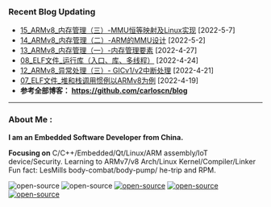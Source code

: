 <!--
**carloscn/carloscn** is a ✨ _special_ ✨ repository because its `README.md` (this file) appears on your GitHub profile.
** img.shields.io

<div id="header" align="center">
  <img src="https://media.giphy.com/media/M9gbBd9nbDrOTu1Mqx/giphy.gif" width="100"/>
</div>

* ARMv8: <a><img width="70" height="18" src="https://img.shields.io/static/v1?label=blog&message=ARMv8&color=blue"></a> 
* Linux: <a><img width="70" height="18"  src="https://img.shields.io/static/v1?label=blog&message=Linux&color=orange"></a>
* ELF: <a><img width="70" height="18"  src="https://img.shields.io/static/v1?label=blog&message=ELF&color=green"></a>
* Kernel: <a><img width="70" height="18"  src="https://img.shields.io/static/v1?label=blog&message=Kernel&color=red"></a>
* Compiler: <a><img width="70" height="18"  src="https://img.shields.io/static/v1?label=blog&message=Compiler&color=lightgrey"></a>

---
-->

<a><a href="https://github.com/carloscn/blog/blob/main/README.md#ARMv8"><img height="16" src="https://img.shields.io/static/v1?label=blog&message=ARMv8&color=blue"></a> <a><a href="https://github.com/carloscn/blog/blob/main/README.md#linux-userspace"><img height="16" src="https://img.shields.io/static/v1?label=blog&message=Linux&color=orange"></a> <a><a href="https://github.com/carloscn/blog/blob/main/README.md#linux-kernel"><img height="16" src="https://img.shields.io/static/v1?label=blog&message=Kernel&color=red"></a> <a><a href="https://github.com/carloscn/blog/blob/main/README.md#embedded"><img height="16" src="https://img.shields.io/static/v1?label=blog&message=Embedded&color=green"></a> <a><a href="https://github.com/carloscn/blog/blob/main/README.md#Qt"><img height="16" src="https://img.shields.io/static/v1?label=blog&message=Qt&color=greenlight"></a>

### Recent Blog Updating
* [15_ARMv8_内存管理（三）-MMU恒等映射及Linux实现](https://github.com/carloscn/blog/issues/55) [2022-5-7] <a><img height="16"  src="https://img.shields.io/static/v1?label=blog&message=ARMv8&color=blue"></a> <a><img height="16"  src="https://img.shields.io/static/v1?label=blog&message=Kernel&color=red"></a>  
* [14_ARMv8_内存管理（二）-ARM的MMU设计](https://github.com/carloscn/blog/issues/54) [2022-5-2] <a><img height="16" src="https://img.shields.io/static/v1?label=blog&message=ARMv8&color=blue"></a> 
* [13_ARMv8_内存管理（一）-内存管理要素](https://github.com/carloscn/blog/issues/53) [2022-4-27]  <a><img height="16"  src="https://img.shields.io/static/v1?label=blog&message=ARMv8&color=blue"></a> <a><img height="16"  src="https://img.shields.io/static/v1?label=blog&message=Linux&color=orange"></a>  
* [08_ELF文件_运行库（入口、库、多线程）](https://github.com/carloscn/blog/issues/52) [2022-4-24] <a><img height="16"   src="https://img.shields.io/static/v1?label=blog&message=Linux&color=orange"></a>  <a><img height="16"   src="https://img.shields.io/static/v1?label=blog&message=ELF&color=green"></a>
* [12_ARMv8_异常处理（三）- GICv1/v2中断处理](https://github.com/carloscn/blog/issues/51) [2022-4-21] <a><img height="16"  src="https://img.shields.io/static/v1?label=blog&message=ARMv8&color=blue"></a>  
* [07_ELF文件_堆和栈调用惯例以ARMv8为例](https://github.com/carloscn/blog/issues/50) [2022-4-19] <a><img height="16"   src="https://img.shields.io/static/v1?label=blog&message=Linux&color=orange"></a>  <a><img height="16"  src="https://img.shields.io/static/v1?label=blog&message=ARMv8&color=blue"></a> <a><img height="16"  src="https://img.shields.io/static/v1?label=blog&message=ELF&color=green"></a>
* **参考全部博客： https://github.com/carloscn/blog** <a><img height="16" src="https://img.shields.io/static/v1?label=blog&message=More&color=red"></a> 


<!--
<img width="200" alt="image" src="https://user-images.githubusercontent.com/16836611/163514037-fb7cc845-c7d2-41ae-acbc-8a202f2f9016.png">
</div>
-->

---

  
### About Me :


**I am an Embedded Software Developer from China.** 

**Focusing on** C/C++/Embedded/Qt/Linux/ARM assembly/IoT device/Security. Learning to ARMv7/v8 Arch/Linux Kernel/Compiler/Linker Fun fact: LesMills body-combat/body-pump/ he-trip and RPM. 
  
<img src="https://komarev.com/ghpvc/?username=carloscn&style=flat-square&color=blue" alt=""/>


<div id="header" align="left">
<a><img alt="open-source" src="https://img.shields.io/badge/git-%23F05033.svg?logo=git&logoColor=white&style=flat"></a>
<a><img alt="open-source" src="https://img.shields.io/badge/github-%23121011.svg?logo=github&logoColor=white&style=flat"></a>
<a><a href="https://t.me/zzzzzmle"><img alt="open-source" src="https://img.shields.io/badge/Telegram-2CA5E0?logo=telegram&logoColor=white&style=flat"></a>
<a href="https://github.com/carloscn/blog"><img alt="open-source" src="https://img.shields.io/website-up-down-green-red/https/lbesson.bitbucket.io.svg"></a>
<a href="https://github.com/wifialan/ARMv8-A_Reference_Manual"><img alt="open-source" src="https://img.shields.io/website-up-down-green-red/http/myfakewebsitethatshouldnotexist.at.least.i.hope.svg"></a>
</div>

